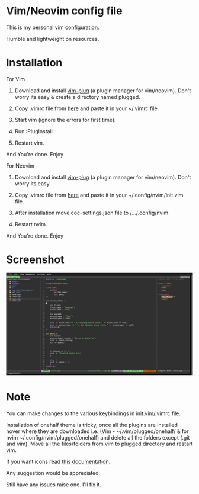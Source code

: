 # Vim/Neovim config file

This is my personal vim configuration.

Humble and lightweight on resources.

# Installation

For Vim

1. Download and install [vim-plug](https://github.com/junegunn/vim-plug) (a plugin manager for vim/neovim). Don't worry its easy & create a directory named plugged.

2. Copy .vimrc file from [here](https://github.com/inferno-umar/vim-neovim/blob/main/.vimrc) and paste it in your ~/.vimrc file.

3. Start vim (ignore the errors for first time).

4. Run :PlugInstall

5. Restart vim.

And You're done. Enjoy

For Neovim

1. Download and install [vim-plug](https://github.com/junegunn/vim-plug) (a plugin manager for vim/neovim). Don't worry its easy.

2. Copy .vimrc file from [here](https://github.com/inferno-umar/vim-neovim/blob/main/.vimrc) and paste it in your ~/.config/nvim/init.vim file.

3. After installation move coc-settings.json file to /.../.config/nvim.

4. Restart nvim.

And You're done. Enjoy

# Screenshot
![alt text](https://github.com/inferno-umar/neovim/blob/main/vim.png)

# Note
You can make changes to the various keybindings in init.vim/.vimrc file.

Installation of onehalf theme is tricky, once all the plugins are installed hover where they are downloaded i.e. (Vim - ~/.vim/plugged/onehalf/ & for nvim ~/.config/nvim/plugged/onehalf) and delete all the folders except (.git and vim). Move all the files/folders from vim to plugged directory and restart vim.

If you want icons read [this documentation](https://github.com/ryanoasis/nerd-fonts#font-installation).

Any suggestion would be appreciated.

Still have any issues raise one. I'll fix it.
